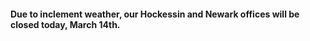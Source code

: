 [comment]: <> (Enter text below to display a message on all pages of the FSP website)
#### Due to inclement weather, our Hockessin and Newark offices will be closed today, March 14th.
